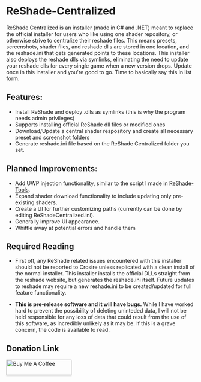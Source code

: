 # ReShade-Centralized

ReShade Centralized is an installer (made in C# and .NET) meant to replace the official installer for users who like using one shader repository, or otherwise strive to centralize their reshade files.  This means presets, screenshots, shader files, and reshade dlls are stored in one location, and the reshade.ini that gets generated points to these locations.  This installer also deploys the reshade dlls via symlinks, eliminating the need to update your reshade dlls for every single game when a new version drops.  Update once in this installer and you're good to go.  Time to basically say this in list form.

## Features:
- Install ReShade and deploy .dlls as symlinks (this is why the program needs admin privileges)
- Supports installing official ReShade dll files or modified ones
- Download/Update a central shader respository and create all necessary preset and screenshot folders
- Generate reshade.ini file based on the ReShade Centralized folder you set.

## Planned Improvements:
- Add UWP injection functionality, similar to the script I made in [ReShade-Tools](https://github.com/OopyDoopy/ReShade-Tools).
- Expand shader download functionality to include updating only pre-existing shaders.
- Create a UI for further customizing paths (currently can be done by editing ReShadeCentralized.ini).
- Generally improve UI appearance.
- Whittle away at potential errors and handle them

## Required Reading
- First off, any ReShade related issues encountered with this installer should not be reported to Crosire unless replicated with a clean install of the normal installer.  This installer installs the official DLLs straight from the reshade website, but generates the reshade.ini itself.  Future updates to reshade may require a new reshade.ini to be created/updated for full feature functionality.

- **This is pre-release software and it will have bugs.**  While I have worked hard to prevent the possibility of deleting uninteded data, I will not be held responsible for any loss of data that could result from the use of this software, as incredibly unlikely as it may be.  If this is a grave concern, the code is available to read.

## Donation Link
<a href="https://www.buymeacoffee.com/oopydoopy" target="_blank"><img src="https://www.buymeacoffee.com/assets/img/custom_images/orange_img.png" alt="Buy Me A Coffee" style="height: 41px !important;width: 174px !important;box-shadow: 0px 3px 2px 0px rgba(190, 190, 190, 0.5) !important;-webkit-box-shadow: 0px 3px 2px 0px rgba(190, 190, 190, 0.5) !important;" ></a>

